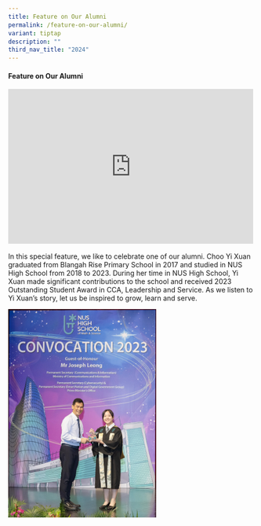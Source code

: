 ```yaml
---
title: Feature on Our Alumni
permalink: /feature-on-our-alumni/
variant: tiptap
description: ""
third_nav_title: "2024"
---
```

<h4>Feature on Our Alumni</h4>
<div class="iframe-wrapper">
<iframe height="315" width="500" allowfullscreen="true" frameborder="0" src="https://www.youtube.com/embed/g2Aqhy4L5Sw?si=P5DKF16BiGBulH8i"></iframe>
</div>
<p></p>
<p>In this special feature, we like to celebrate one of our alumni. Choo
Yi Xuan graduated from Blangah Rise Primary School in 2017 and studied
in NUS High School from 2018 to 2023. During her time in NUS High School,
Yi Xuan made significant contributions to the school and received 2023
Outstanding Student Award in CCA, Leadership and Service. As we listen
to Yi Xuan’s story, let us be inspired to grow, learn and serve. &nbsp;</p>
<div class="isomer-image-wrapper">
<img style="width: 60%;" height="auto" width="100%" alt="" src="/images/2024 Photos/Alumni/Yi_Xuan__Outstanding_Student_Award_.jpg">
</div>
<p></p>